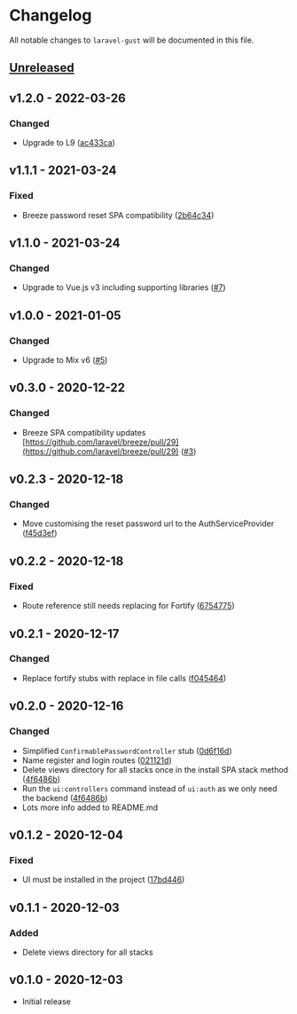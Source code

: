# Changelog

All notable changes to `laravel-gust` will be documented in this file.

## [Unreleased](https://github.com/sambindoff/laravel-gust/compare/v1.2.0...main)

## v1.2.0 - 2022-03-26

### Changed

- Upgrade to L9 ([ac433ca](https://github.com/sambindoff/laravel-gust/commit/ac433ca31a66001504fdeca8be0e8b840475bfdc))

## v1.1.1 - 2021-03-24

### Fixed

- Breeze password reset SPA compatibility ([2b64c34](https://github.com/sambindoff/laravel-gust/commit/2b64c345f503b73b58d7986e2806519b1cf4faa4))

## v1.1.0 - 2021-03-24

### Changed

- Upgrade to Vue.js v3 including supporting libraries ([#7](https://github.com/sambindoff/laravel-gust/pull/7))

## v1.0.0 - 2021-01-05

### Changed

- Upgrade to Mix v6 ([#5](https://github.com/sambindoff/laravel-gust/pull/5))

## v0.3.0 - 2020-12-22

### Changed

- Breeze SPA compatibility updates [https://github.com/laravel/breeze/pull/29](https://github.com/laravel/breeze/pull/29) ([#3](https://github.com/sambindoff/laravel-gust/pull/3))

## v0.2.3 - 2020-12-18

### Changed

- Move customising the reset password url to the AuthServiceProvider ([f45d3ef](https://github.com/sambindoff/laravel-gust/commit/f45d3ef7b064dd122d032d926ecb9138fc5b2529))

## v0.2.2 - 2020-12-18

### Fixed

- Route reference still needs replacing for Fortify ([6754775](https://github.com/sambindoff/laravel-gust/commit/67547753a2f0ce43e7740289da1f99ad28452172))

## v0.2.1 - 2020-12-17

### Changed

- Replace fortify stubs with replace in file calls ([f045464](https://github.com/sambindoff/laravel-gust/commit/f04546495e96ba71ad9f5d3de4311441d6832663))

## v0.2.0 - 2020-12-16

### Changed

- Simplified `ConfirmablePasswordController` stub ([0d6f16d](https://github.com/sambindoff/laravel-gust/commit/0d6f16d17b269af1ba811dce4f763601c603e59e))
- Name register and login routes ([021121d](https://github.com/sambindoff/laravel-gust/commit/021121da4140cad526afc36638f59afa2fdec482))
- Delete views directory for all stacks once in the install SPA stack method ([4f6486b](https://github.com/sambindoff/laravel-gust/commit/4f6486b318f8be67e95f0e4cab767ce7eee7871f))
- Run the `ui:controllers` command instead of `ui:auth` as we only need the backend ([4f6486b](https://github.com/sambindoff/laravel-gust/commit/4f6486b318f8be67e95f0e4cab767ce7eee7871f))
- Lots more info added to README.md

## v0.1.2 - 2020-12-04

### Fixed

- UI must be installed in the project ([17bd446](https://github.com/sambindoff/laravel-gust/commit/17bd44622e130d697445dbf3e49ab350ecf1b63e))

## v0.1.1 - 2020-12-03

### Added

- Delete views directory for all stacks

## v0.1.0 - 2020-12-03

- Initial release
